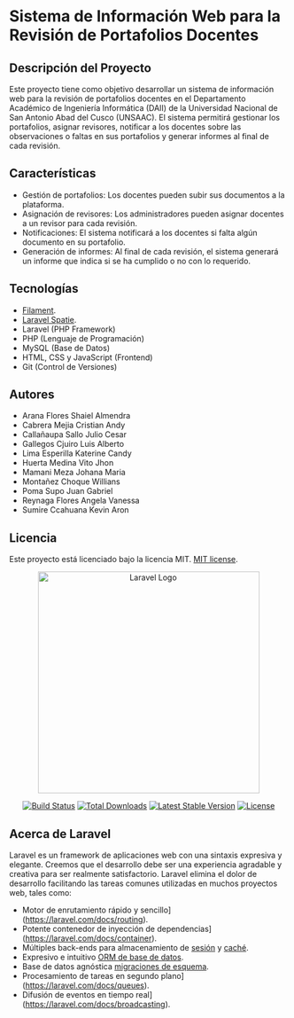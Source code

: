 # Sistema de Información Web para la Revisión de Portafolios Docentes

## Descripción del Proyecto

Este proyecto tiene como objetivo desarrollar un sistema de información web para la revisión de portafolios docentes en el Departamento Académico de Ingeniería Informática (DAII) de la Universidad Nacional de San Antonio Abad del Cusco (UNSAAC). El sistema permitirá gestionar los portafolios, asignar revisores, notificar a los docentes sobre las observaciones o faltas en sus portafolios y generar informes al final de cada revisión.

## Características

- Gestión de portafolios: Los docentes pueden subir sus documentos a la plataforma.
- Asignación de revisores: Los administradores pueden asignar docentes a un revisor para cada revisión.
- Notificaciones: El sistema notificará a los docentes si falta algún documento en su portafolio.
- Generación de informes: Al final de cada revisión, el sistema generará un informe que indica si se ha cumplido o no con lo requerido.

## Tecnologías

- [Filament](https://filamentphp.com/).
- [Laravel Spatie](https://spatie.be/docs/laravel-permission/v6/introduction). 
- Laravel (PHP Framework)
- PHP (Lenguaje de Programación)
- MySQL (Base de Datos)
- HTML, CSS y JavaScript (Frontend)
- Git (Control de Versiones)

## Autores

- Arana Flores Shaiel Almendra
- Cabrera Mejia Cristian Andy 
- Callañaupa Sallo Julio Cesar
- Gallegos Cjuiro Luis Alberto
- Lima Esperilla Katerine Candy
- Huerta Medina Vito Jhon
- Mamani Meza Johana Maria
- Montañez Choque Willians 
- Poma Supo Juan Gabriel
- Reynaga Flores Angela Vanessa
- Sumire Ccahuana Kevin Aron


## Licencia

Este proyecto está licenciado bajo la licencia MIT. [MIT license](https://opensource.org/licenses/MIT).

<p align="center"><a href="https://laravel.com" target="_blank"><img src="https://raw.githubusercontent.com/laravel/art/master/logo-lockup/5%20SVG/2%20CMYK/1%20Full%20Color/laravel-logolockup-cmyk-red.svg" width="400" alt="Laravel Logo"></a></p>

<p align="center">
<a href="https://github.com/laravel/framework/actions"><img src="https://github.com/laravel/framework/workflows/tests/badge.svg" alt="Build Status"></a>
<a href="https://packagist.org/packages/laravel/framework"><img src="https://img.shields.io/packagist/dt/laravel/framework" alt="Total Downloads"></a>
<a href="https://packagist.org/packages/laravel/framework"><img src="https://img.shields.io/packagist/v/laravel/framework" alt="Latest Stable Version"></a>
<a href="https://packagist.org/packages/laravel/framework"><img src="https://img.shields.io/packagist/l/laravel/framework" alt="License"></a>
</p>

## Acerca de Laravel

Laravel es un framework de aplicaciones web con una sintaxis expresiva y elegante. Creemos que el desarrollo debe ser una experiencia agradable y creativa para ser realmente satisfactorio. Laravel elimina el dolor de desarrollo facilitando las tareas comunes utilizadas en muchos proyectos web, tales como:

- Motor de enrutamiento rápido y sencillo](https://laravel.com/docs/routing).
- Potente contenedor de inyección de dependencias](https://laravel.com/docs/container).
- Múltiples back-ends para almacenamiento de [sesión](https://laravel.com/docs/session) y [caché](https://laravel.com/docs/cache).
- Expresivo e intuitivo [ORM de base de datos](https://laravel.com/docs/eloquent).
- Base de datos agnóstica [migraciones de esquema](https://laravel.com/docs/migrations).
- Procesamiento de tareas en segundo plano](https://laravel.com/docs/queues).
- Difusión de eventos en tiempo real](https://laravel.com/docs/broadcasting).
